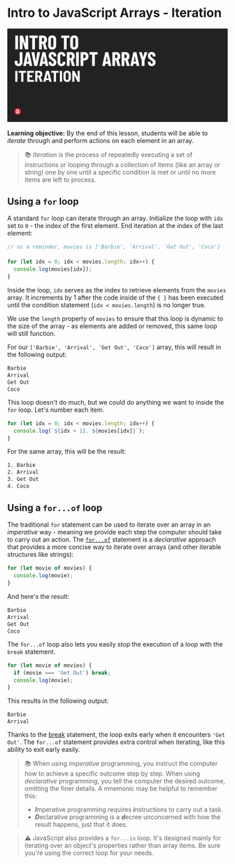 # Intro to JavaScript Arrays - Iteration

![Hero image](./assets/hero.png)

**Learning objective:** By the end of this lesson, students will be able to *iterate* through and perform actions on each element in an array.

> 📚 *Iteration* is the process of repeatedly executing a set of instructions or looping through a collection of items (like an array or string) one by one until a specific condition is met or until no more items are left to process.

## Using a `for` loop

A standard `for` loop can iterate through an array. Initialize the loop with `idx` set to `0` - the index of the first element. End iteration at the index of the last element:

```js
// as a reminder, movies is ['Barbie', 'Arrival', 'Get Out', 'Coco']

for (let idx = 0; idx < movies.length; idx++) {
  console.log(movies[idx]);
}
```

Inside the loop, `idx` serves as the index to retrieve elements from the `movies` array. It increments by 1 after the code inside of the `{ }` has been executed until the condition statement (`idx < movies.length`) is no longer true.

We use the `length` property of `movies` to ensure that this loop is dynamic to the size of the array - as elements are added or removed, this same loop will still function.

For our `['Barbie', 'Arrival', 'Get Out', 'Coco']` array, this will result in the following output:

```text
Barbie
Arrival
Get Out
Coco
```

This loop doesn't do much, but we could do anything we want to inside the `for` loop. Let's number each item.

```js
for (let idx = 0; idx < movies.length; idx++) {
  console.log(`${idx + 1}. ${movies[idx]}`);
}
```

For the same array, this will be the result:

```text
1. Barbie
2. Arrival
3. Get Out
4. Coco
```

## Using a `for...of` loop

The traditional `for` statement can be used to iterate over an array in an *imperative* way - meaning we provide each step the computer should take to carry out an action. The [`for...of`](https://developer.mozilla.org/en-US/docs/Web/JavaScript/Reference/Statements/for...of) statement is a *declarative* approach that provides a more concise way to iterate over arrays (and other iterable structures like strings):

```js
for (let movie of movies) {
  console.log(movie);
}
```

And here's the result:

```text
Barbie
Arrival
Get Out
Coco
```

The `for...of` loop also lets you easily stop the execution of a loop with the `break` statement.

```js
for (let movie of movies) {
  if (movie === 'Get Out') break;
  console.log(movie);
}
```
This results in the following output: 

```text
Barbie
Arrival
```

Thanks to the [break](https://developer.mozilla.org/en-US/docs/Web/JavaScript/Reference/Statements/break) statement, the loop exits early when it encounters `'Get Out'`. The `for...of` statement provides extra control when iterating, like this ability to exit early easily.

> 📚 When using *imperative* programming, you instruct the computer how to achieve a specific outcome step by step. When using *declarative* programming, you tell the computer the desired outcome, omitting the finer details. A mnemonic may be helpful to remember this:
> - ***I***mperative programming requires ***i***nstructions to carry out a task.
> - ***D***eclarative programming is a ***d***ecree unconcerned with how the result happens, just that it does.

> ⚠️ JavaScript also provides a `for...in` loop. It's designed mainly for iterating over an object's properties rather than array items. Be sure you're using the correct loop for your needs.
